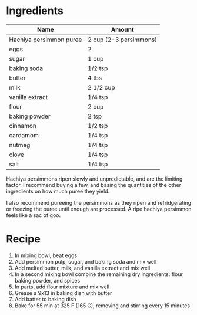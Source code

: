 # Ingredients

| Name                    | Amount                 |
| ----------------------- | ---------------------- |
| Hachiya persimmon puree | 2 cup (2-3 persimmons) |
| eggs                    | 2                      |
| sugar                   | 1 cup                  |
| baking soda             | 1/2 tsp                |
| butter                  | 4 tbs                  |
| milk                    | 2 1/2 cup              |
| vanilla extract         | 1/4 tsp                |
| flour                   | 2 cup                  |
| baking powder           | 2 tsp                  |
| cinnamon                | 1/2 tsp                |
| cardamom                | 1/4 tsp                |
| nutmeg                  | 1/4 tsp                |
| clove                   | 1/4 tsp                |
| salt                    | 1/4 tsp                |

Hachiya persimmons ripen slowly and unpredictable, and are the limiting factor.
I recommend buying a few, and basing the quantities of the other ingredients on how much puree they yield.

I also recommend pureeing the persimmons as they ripen and refridgerating or freezing the puree until enough are processed.
A ripe hachiya persimmon feels like a sac of goo.

# Recipe

1. In mixing bowl, beat eggs
1. Add persimmon pulp, sugar, and baking soda and mix well
1. Add melted butter, milk, and vanilla extract and mix well
1. In a second mixing bowl combine the remaining dry ingredients: flour, baking powder, and spices
1. In parts, add flour mixture and mix well
1. Grease a 9x13 in baking dish with butter
1. Add batter to baking dish
1. Bake for 55 min at 325 F (165 C), removing and stirring every 15 minutes
